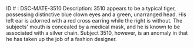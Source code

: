 ID # : DSC-MATE-3510
Description: 3510 appears to be a typical tiger, possessing distinctive blue clown eyes and a green, unarranged head. His left ear is adorned with a red cross earring while the right is without. The subjects' mouth is concealed by a medical mask, and he is known to be associated with a silver chain. Subject 3510, however, is an anomaly in that he has taken up the job of a fashion designer.